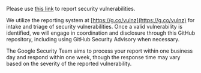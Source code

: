 Please use [this link](https://g.co/vulnz) to report security vulnerabilities.

We utilize the reporting system at [https://g.co/vulnz](https://g.co/vulnz) for intake and triage of security vulnerabilities. Once a valid vulnerability is identified, we will engage in coordination and disclosure through this GitHub repository, including using GitHub Security Advisory when necessary.

The Google Security Team aims to process your report within one business day and respond within one week, though the response time may vary based on the severity of the reported vulnerability.
